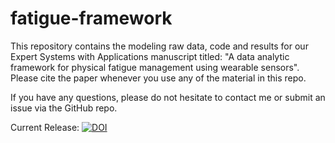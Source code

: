 # fatigue-framework

This repository contains the modeling raw data, code and results for our Expert Systems with Applications manuscript titled: "A data analytic framework for physical fatigue management using wearable sensors". Please cite the paper whenever you use any of the material in this repo.

If you have any questions, please do not hesitate to contact me or submit an issue via the GitHub repo.

Current Release: [![DOI](https://zenodo.org/badge/171900121.svg)](https://zenodo.org/badge/latestdoi/171900121)
